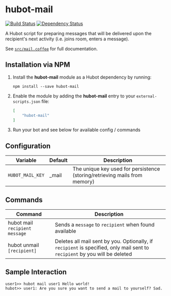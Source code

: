 # hubot-mail

[![Build Status](https://travis-ci.org/ClaudeBot/hubot-mail.svg)](https://travis-ci.org/ClaudeBot/hubot-mail)
[![Dependency Status](https://david-dm.org/ClaudeBot/hubot-mail.svg)](https://david-dm.org/ClaudeBot/hubot-mail)

A Hubot script for preparing messages that will be delivered upon the recipient's next activity (i.e. joins room, enters a message).

See [`src/mail.coffee`](src/mail.coffee) for full documentation.


## Installation via NPM

1. Install the __hubot-mail__ module as a Hubot dependency by running:

    ```
    npm install --save hubot-mail
    ```

2. Enable the module by adding the __hubot-mail__ entry to your `external-scripts.json` file:

    ```json
    [
        "hubot-mail"
    ]
    ```

3. Run your bot and see below for available config / commands


## Configuration

Variable | Default | Description
--- | --- | ---
`HUBOT_MAIL_KEY` | _mail | The unique key used for persistence (storing/retrieving mails from memory)


## Commands

Command | Description
--- | ---
hubot mail `recipient` `message` | Sends a `message` to `recipient` when found available
hubot unmail `[recipient]` | Deletes all mail sent by you. Optionally, if `recipient` is specified, only mail sent to `recipient` by you will be deleted


## Sample Interaction

```
user1>> hubot mail user1 Hello world!
hubot>> user1: Are you sure you want to send a mail to yourself? Sad.
```
